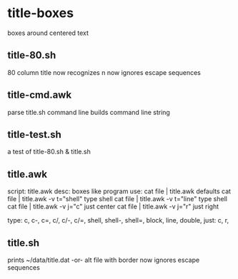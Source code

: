 # title-boxes
boxes around centered text

title-80.sh
--------------------------------------------------------------------------------
80 column title
now recognizes n
now ignores escape sequences

title-cmd.awk
--------------------------------------------------------------------------------
parse title.sh command line
builds command line string

title-test.sh
--------------------------------------------------------------------------------
a test of title-80.sh & title.sh

title.awk
--------------------------------------------------------------------------------
script: title.awk
  desc: boxes like program
   use:
      cat file | title.awk                      defaults
      cat file | title.awk -v t="shell"         type shell
      cat file | title.awk -v t="line"          type shell
      cat file | title.awk -v j="c"             just center
      cat file | title.awk -v j="r"             just right

 type: c, c-, c=, c/, c/-, c/=, shell, shell-, shell=,
       block, line, double, <default ascii>
 just: c, r, <default left>

title.sh
--------------------------------------------------------------------------------
prints ~/data/title.dat -or- alt file with border
now ignores escape sequences
